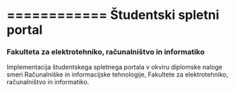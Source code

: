 ============
Študentski spletni portal
============
### Fakulteta za elektrotehniko, računalništvo in informatiko

Implementacija študentskega spletnega portala v okviru diplomske naloge smeri Računalniške in informacijske tehnologije, Fakultete za elektrotehniko, računalništvo in informatiko.
